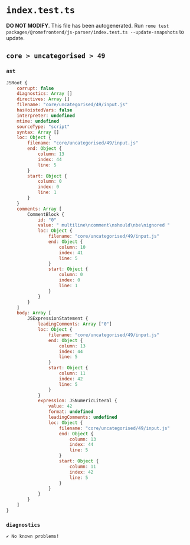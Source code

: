 # `index.test.ts`

**DO NOT MODIFY**. This file has been autogenerated. Run `rome test packages/@romefrontend/js-parser/index.test.ts --update-snapshots` to update.

## `core > uncategorised > 49`

### `ast`

```javascript
JSRoot {
	corrupt: false
	diagnostics: Array []
	directives: Array []
	filename: "core/uncategorised/49/input.js"
	hasHoistedVars: false
	interpreter: undefined
	mtime: undefined
	sourceType: "script"
	syntax: Array []
	loc: Object {
		filename: "core/uncategorised/49/input.js"
		end: Object {
			column: 13
			index: 44
			line: 5
		}
		start: Object {
			column: 0
			index: 0
			line: 1
		}
	}
	comments: Array [
		CommentBlock {
			id: "0"
			value: " multiline\ncomment\nshould\nbe\nignored "
			loc: Object {
				filename: "core/uncategorised/49/input.js"
				end: Object {
					column: 10
					index: 41
					line: 5
				}
				start: Object {
					column: 0
					index: 0
					line: 1
				}
			}
		}
	]
	body: Array [
		JSExpressionStatement {
			leadingComments: Array ["0"]
			loc: Object {
				filename: "core/uncategorised/49/input.js"
				end: Object {
					column: 13
					index: 44
					line: 5
				}
				start: Object {
					column: 11
					index: 42
					line: 5
				}
			}
			expression: JSNumericLiteral {
				value: 42
				format: undefined
				leadingComments: undefined
				loc: Object {
					filename: "core/uncategorised/49/input.js"
					end: Object {
						column: 13
						index: 44
						line: 5
					}
					start: Object {
						column: 11
						index: 42
						line: 5
					}
				}
			}
		}
	]
}
```

### `diagnostics`

```
✔ No known problems!

```
